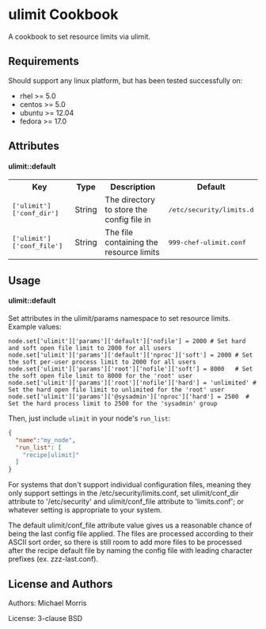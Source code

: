 ulimit Cookbook
===============
A cookbook to set resource limits via ulimit.

Requirements
------------
Should support any linux platform, but has been tested successfully on:

  - rhel >= 5.0
  - centos >= 5.0
  - ubuntu >= 12.04
  - fedora >= 17.0

Attributes
----------
#### ulimit::default
<table>
  <tr>
    <th>Key</th>
    <th>Type</th>
    <th>Description</th>
    <th>Default</th>
  </tr>
  <tr>
    <td><tt>['ulimit']['conf_dir']</tt></td>
    <td>String</td>
    <td>The directory to store the config file in</td>
    <td><tt>/etc/security/limits.d</tt></td>
  </tr>
  <tr>
    <td><tt>['ulimit']['conf_file']</tt></td>
    <td>String</td>
    <td>The file containing the resource limits</td>
    <td><tt>999-chef-ulimit.conf</tt></td>
  </tr>
</table>

Usage
-----
#### ulimit::default
Set attributes in the ulimit/params namespace to set resource limits.  Example values:

    node.set['ulimit']['params']['default']['nofile'] = 2000 # Set hard and soft open file limit to 2000 for all users
    node.set['ulimit']['params']['default']['nproc']['soft'] = 2000 # Set the soft per-user process limit to 2000 for all users
    node.set['ulimit']['params']['root']['nofile']['soft'] = 8000   # Set the soft open file limit to 8000 for the 'root' user
    node.set['ulimit']['params']['root']['nofile']['hard'] = 'unlimited' # Set the hard open file limit to unlimited for the 'root' user
    node.set['ulimit']['params']['@sysadmin']['nproc']['hard'] = 2500  # Set the hard process limit to 2500 for the 'sysadmin' group

Then, just include `ulimit` in your node's `run_list`:

```json
{
  "name":"my_node",
  "run_list": [
    "recipe[ulimit]"
  ]
}
```

For systems that don't support individual configuration files, meaning they only support settings in the /etc/security/limits.conf, set ulimit/conf\_dir attribute to '/etc/security' and ulimit/conf\_file attribute to 'limits.conf'; or whatever setting is appropriate to your system.

The default ulimit/conf\_file attribute value gives us a reasonable chance of being the last config file applied.  The files are processed according to their ASCII sort order, so there is still room to add more files to be processed after the recipe default file by naming the config file with leading character prefixes (ex. zzz-last.conf).

License and Authors
-------------------
Authors: Michael Morris

License: 3-clause BSD
